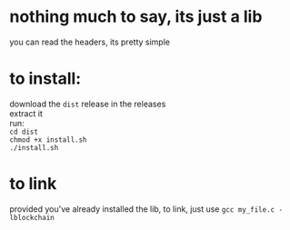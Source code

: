 # nothing much to say, its just a lib<br>

you can read the headers, its pretty simple<br>

# to install:<br>

download the `dist` release in the releases<br>
extract it<br>
run:<br>
`cd dist`<br>
`chmod +x install.sh`<br>
`./install.sh`<br>


# to link<br>
provided you've already installed the lib, to link, just use `gcc my_file.c -lblockchain` 
